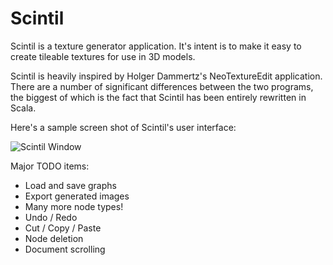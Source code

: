Scintil
=======

Scintil is a texture generator application. It's intent is to make it easy to create tileable textures for use in 3D models.

Scintil is heavily inspired by Holger Dammertz's NeoTextureEdit application. There are a number of significant differences between the two programs, the biggest of which is the fact that Scintil has been entirely rewritten in Scala.

Here's a sample screen shot of Scintil's user interface:

![Scintil Window](https://raw.github.com/viridia/scintil/master/scintil/artwork/scintil.png "Scintil Main Window")

Major TODO items:

 * Load and save graphs
 * Export generated images
 * Many more node types!
 * Undo / Redo
 * Cut / Copy / Paste
 * Node deletion
 * Document scrolling
